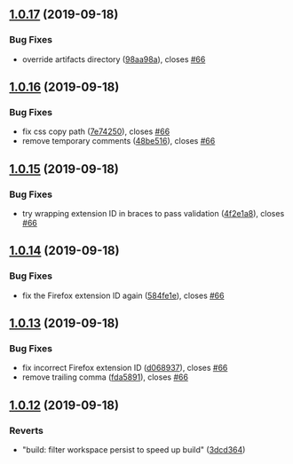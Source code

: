 ## [1.0.17](https://github.com/NoxHarmonium/mule-preview/compare/v1.0.16...v1.0.17) (2019-09-18)


### Bug Fixes

* override artifacts directory ([98aa98a](https://github.com/NoxHarmonium/mule-preview/commit/98aa98a)), closes [#66](https://github.com/NoxHarmonium/mule-preview/issues/66)

## [1.0.16](https://github.com/NoxHarmonium/mule-preview/compare/v1.0.15...v1.0.16) (2019-09-18)


### Bug Fixes

* fix css copy path ([7e74250](https://github.com/NoxHarmonium/mule-preview/commit/7e74250)), closes [#66](https://github.com/NoxHarmonium/mule-preview/issues/66)
* remove temporary comments ([48be516](https://github.com/NoxHarmonium/mule-preview/commit/48be516)), closes [#66](https://github.com/NoxHarmonium/mule-preview/issues/66)

## [1.0.15](https://github.com/NoxHarmonium/mule-preview/compare/v1.0.14...v1.0.15) (2019-09-18)


### Bug Fixes

* try wrapping extension ID in braces to pass validation ([4f2e1a8](https://github.com/NoxHarmonium/mule-preview/commit/4f2e1a8)), closes [#66](https://github.com/NoxHarmonium/mule-preview/issues/66)

## [1.0.14](https://github.com/NoxHarmonium/mule-preview/compare/v1.0.13...v1.0.14) (2019-09-18)


### Bug Fixes

* fix the Firefox extension ID again ([584fe1e](https://github.com/NoxHarmonium/mule-preview/commit/584fe1e)), closes [#66](https://github.com/NoxHarmonium/mule-preview/issues/66)

## [1.0.13](https://github.com/NoxHarmonium/mule-preview/compare/v1.0.12...v1.0.13) (2019-09-18)


### Bug Fixes

* fix incorrect Firefox extension ID ([d068937](https://github.com/NoxHarmonium/mule-preview/commit/d068937)), closes [#66](https://github.com/NoxHarmonium/mule-preview/issues/66)
* remove trailing comma ([fda5891](https://github.com/NoxHarmonium/mule-preview/commit/fda5891)), closes [#66](https://github.com/NoxHarmonium/mule-preview/issues/66)

## [1.0.12](https://github.com/NoxHarmonium/mule-preview/compare/v1.0.11...v1.0.12) (2019-09-18)


### Reverts

* "build: filter workspace persist to speed up build" ([3dcd364](https://github.com/NoxHarmonium/mule-preview/commit/3dcd364))
